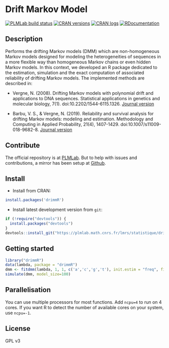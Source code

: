 # Drift Markov Model

[![PLMLab build status](https://plmlab.math.cnrs.fr/lmrs/statistique/drimmR/badges/master/pipeline.svg)](https://plmlab.math.cnrs.fr/lmrs/statistique/drimmR/-/pipelines) [![CRAN versions](https://www.r-pkg.org/badges/version/drimmR)](https://CRAN.R-project.org/package=drimmR) [![CRAN logs](https://cranlogs.r-pkg.org/badges/drimmR)](https://CRAN.R-project.org/package=drimmR) [![RDocumentation](https://api.rdocumentation.org/badges/version/drimmR)](https://www.rdocumentation.org/packages/drimmR)

## Description

Performs the drifting Markov models (DMM) which are 
non-homogeneous Markov models designed for modeling the heterogeneities of
sequences in a more flexible way than homogeneous Markov chains or even 
hidden Markov models. In this context, we developed an R package dedicated to 
the estimation, simulation and the exact computation of associated reliability 
of drifting Markov models. The implemented methods are described in:

* Vergne, N. (2008). Drifting Markov models with polynomial drift and applications to DNA sequences. Statistical applications in genetics and molecular biology, 7(1). doi:10.2202/1544-6115.1326. [Journal version](https://www.degruyter.com/document/doi/10.2202/1544-6115.1326/html)

* Barbu, V. S., & Vergne, N. (2019). Reliability and survival analysis for drifting Markov models: modeling and estimation. Methodology and Computing in Applied Probability, 21(4), 1407-1429. doi:10.1007/s11009-018-9682-8. [Journal version](https://link.springer.com/content/pdf/10.1007/s11009-018-9682-8.pdf)

## Contribute

The official repository is at [PLMLab](https://plmlab.math.cnrs.fr/lmrs/statistique/drimmR/). But to help with issues and contributions, a mirror has been setup at [Github](https://github.com/corentin-dev/drimmR).

## Install

* Install from CRAN:

```R
install.packages('drimmR')
```

* Install latest development version from `git`:

```R
if (!require("devtools")) {
  install.packages("devtools")
}
devtools::install_git("https://plmlab.math.cnrs.fr/lmrs/statistique/drimmR", dependencies = TRUE, build_vignettes = FALSE)
```

## Getting started

```R
library("drimmR")
data(lambda, package = "drimmR")
dmm <- fitdmm(lambda, 1, 1, c('a','c','g','t'), init.estim = "freq", fit.method="sum")
simulate(dmm, model_size=100)
```

## Parallelisation

You can use multiple processors for most functions. Add `ncpu=4` to run on 4 cores. If you want R to detect the number of available cores on your system, use `ncpu=-1`.

## License

GPL v3
